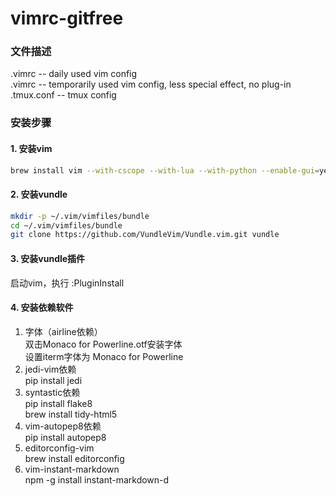 # vimrc-gitfree  
### 文件描述
.vimrc -- daily used vim config  
.vimrc -- temporarily used vim config, less special effect, no plug-in  
.tmux.conf -- tmux config  

### 安装步骤
#### 1. 安装vim
```bash  
brew install vim --with-cscope --with-lua --with-python --enable-gui=yes --override-system-vim
```
#### 2. 安装vundle
```bash
mkdir -p ~/.vim/vimfiles/bundle
cd ~/.vim/vimfiles/bundle
git clone https://github.com/VundleVim/Vundle.vim.git vundle
```

#### 3. 安装vundle插件
启动vim，执行 :PluginInstall  

#### 4. 安装依赖软件
1. 字体（airline依赖）  
双击Monaco for Powerline.otf安装字体   
设置iterm字体为 Monaco for Powerline  
2. jedi-vim依赖  
pip install jedi  
3. syntastic依赖  
pip install flake8  
brew install tidy-html5  
4. vim-autopep8依赖  
pip install autopep8  
5. editorconfig-vim  
brew install editorconfig  
6. vim-instant-markdown  
npm -g install instant-markdown-d
